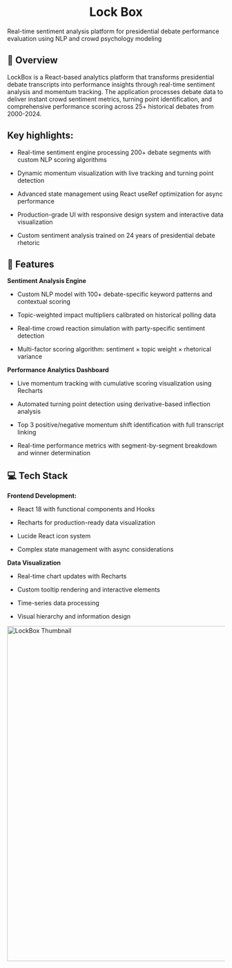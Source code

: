 <h1 align="center">Lock Box</h1>
Real-time sentiment analysis platform for presidential debate performance evaluation using NLP and crowd psychology modeling

## 📖 Overview
LockBox is a React-based analytics platform that transforms presidential debate transcripts into performance insights through real-time sentiment analysis and momentum tracking. The application processes debate data to deliver instant crowd sentiment metrics, turning point identification, and comprehensive performance scoring across 25+ historical debates from 2000-2024.

## Key highlights:
- Real-time sentiment engine processing 200+ debate segments with custom NLP scoring algorithms

- Dynamic momentum visualization with live tracking and turning point detection

- Advanced state management using React useRef optimization for async performance

- Production-grade UI with responsive design system and interactive data visualization

- Custom sentiment analysis trained on 24 years of presidential debate rhetoric

## 🚀 Features
**Sentiment Analysis Engine**

- Custom NLP model with 100+ debate-specific keyword patterns and contextual scoring

- Topic-weighted impact multipliers calibrated on historical polling data 

- Real-time crowd reaction simulation with party-specific sentiment detection

- Multi-factor scoring algorithm: sentiment × topic weight × rhetorical variance

**Performance Analytics Dashboard**

- Live momentum tracking with cumulative scoring visualization using Recharts

- Automated turning point detection using derivative-based inflection analysis

- Top 3 positive/negative momentum shift identification with full transcript linking

- Real-time performance metrics with segment-by-segment breakdown and winner determination

## 💻 Tech Stack
**Frontend Development:**

- React 18 with functional components and Hooks 

- Recharts for production-ready data visualization

- Lucide React icon system

- Complex state management with async considerations

**Data Visualization**

- Real-time chart updates with Recharts

- Custom tooltip rendering and interactive elements

- Time-series data processing

- Visual hierarchy and information design

  
<img width="1111" height="775" alt="LockBox Thumbnail" src="https://github.com/user-attachments/assets/61f7e452-c6a8-45b3-a7c6-73b4c00648a4" />







